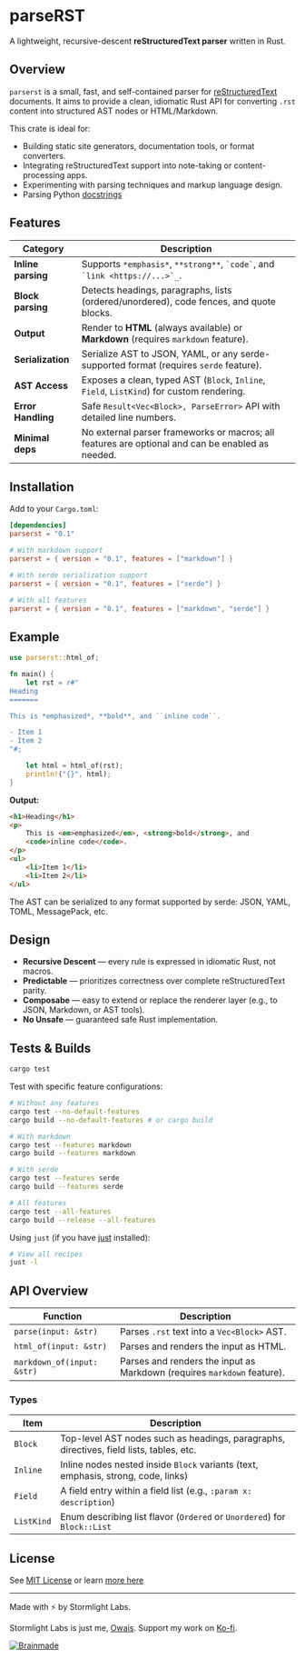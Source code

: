 # parseRST

A lightweight, recursive-descent **reStructuredText parser** written in Rust.

## Overview

`parserst` is a small, fast, and self-contained parser for [reStructuredText](https://docutils.sourceforge.io/rst.html) documents.
It aims to provide a clean, idiomatic Rust API for converting `.rst` content into structured AST nodes or HTML/Markdown.

This crate is ideal for:

- Building static site generators, documentation tools, or format converters.
- Integrating reStructuredText support into note-taking or content-processing apps.
- Experimenting with parsing techniques and markup language design.
- Parsing Python [docstrings](https://github.com/stormlightlabs/beacon)

## Features

| Category              | Description                                                                                      |
| --------------------- | ------------------------------------------------------------------------------------------------ |
| **Inline parsing**    | Supports `*emphasis*`, `**strong**`, `` `code` ``, and `` `link <https://...>`_``.               |
| **Block parsing**     | Detects headings, paragraphs, lists (ordered/unordered), code fences, and quote blocks.          |
| **Output**            | Render to **HTML** (always available) or **Markdown** (requires `markdown` feature).             |
| **Serialization**     | Serialize AST to JSON, YAML, or any serde-supported format (requires `serde` feature).           |
| **AST Access**        | Exposes a clean, typed AST (`Block`, `Inline`, `Field`, `ListKind`) for custom rendering.        |
| **Error Handling**    | Safe `Result<Vec<Block>, ParseError>` API with detailed line numbers.                            |
| **Minimal deps**      | No external parser frameworks or macros; all features are optional and can be enabled as needed. |

## Installation

Add to your `Cargo.toml`:

```toml
[dependencies]
parserst = "0.1"

# With markdown support
parserst = { version = "0.1", features = ["markdown"] }

# With serde serialization support
parserst = { version = "0.1", features = ["serde"] }

# With all features
parserst = { version = "0.1", features = ["markdown", "serde"] }
```

## Example

```rust
use parserst::html_of;

fn main() {
    let rst = r#"
Heading
=======

This is *emphasized*, **bold**, and ``inline code``.

- Item 1
- Item 2
"#;

    let html = html_of(rst);
    println!("{}", html);
}
```

**Output:**

```html
<h1>Heading</h1>
<p>
    This is <em>emphasized</em>, <strong>bold</strong>, and
    <code>inline code</code>.
</p>
<ul>
    <li>Item 1</li>
    <li>Item 2</li>
</ul>
```

The AST can be serialized to any format supported by serde: JSON, YAML, TOML, MessagePack, etc.

## Design

- **Recursive Descent** — every rule is expressed in idiomatic Rust, not macros.
- **Predictable** — prioritizes correctness over complete reStructuredText parity.
- **Composabe** — easy to extend or replace the renderer layer (e.g., to JSON, Markdown, or AST tools).
- **No Unsafe** — guaranteed safe Rust implementation.

## Tests & Builds

```bash
cargo test
```

Test with specific feature configurations:

```bash
# Without any features
cargo test --no-default-features
cargo build --no-default-features # or cargo build

# With markdown
cargo test --features markdown
cargo build --features markdown

# With serde
cargo test --features serde
cargo build --features serde

# All features
cargo test --all-features
cargo build --release --all-features
```

Using `just` (if you have [just](https://github.com/casey/just) installed):

```bash
# View all recipes
just -l
```

## API Overview

| Function                   | Description                                                             |
| -------------------------- | ----------------------------------------------------------------------- |
| `parse(input: &str)`       | Parses `.rst` text into a `Vec<Block>` AST.                             |
| `html_of(input: &str)`     | Parses and renders the input as HTML.                                   |
| `markdown_of(input: &str)` | Parses and renders the input as Markdown (requires `markdown` feature). |

### Types

| Item         | Description                                                                             |
| ------------ | --------------------------------------------------------------------------------------- |
| `Block`      | Top-level AST nodes such as headings, paragraphs, directives, field lists, tables, etc. |
| `Inline`     | Inline nodes nested inside `Block` variants (text, emphasis, strong, code, links)       |
| `Field`      | A field entry within a field list (e.g., `:param x: description`)                       |
| `ListKind`   | Enum describing list flavor (`Ordered` or `Unordered`) for `Block::List`                |

## License

See [MIT License](./LICENSE) or learn [more here](https://opensource.org/license/mit)

---

Made with ⚡️ by Stormlight Labs.

Stormlight Labs is just me, [Owais](https://github.com/desertthunder). Support my work on [Ko-fi](https://ko-fi.com/desertthunder).

[![Brainmade](https://brainmade.org/88x31-dark.png)](https://brainmade.org)
